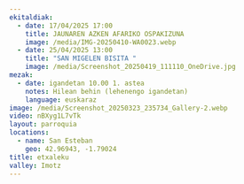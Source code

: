 ```yaml
---
ekitaldiak:
  - date: 17/04/2025 17:00
    title: JAUNAREN AZKEN AFARIKO OSPAKIZUNA
    image: /media/IMG-20250410-WA0023.webp
  - date: 25/04/2025 13:00
    title: "SAN MIGELEN BISITA "
    image: /media/Screenshot_20250419_111110_OneDrive.jpg
mezak:
  - date: igandetan 10.00 1. astea
    notes: Hilean behin (lehenengo igandetan)
    language: euskaraz
image: /media/Screenshot_20250323_235734_Gallery-2.webp
video: nBXyg1L7vTk
layout: parroquia
locations:
  - name: San Esteban
    geo: 42.96943, -1.79024
title: etxaleku
valley: Imotz
---
```

